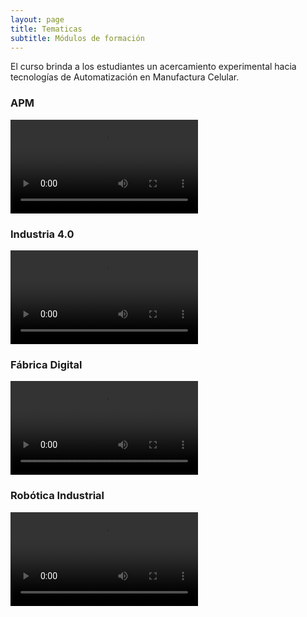 ```yaml
---
layout: page
title: Tematicas 
subtitle: Módulos de formación 
---
```


El curso brinda a los estudiantes un acercamiento experimental hacia tecnologías de Automatización en Manufactura Celular. 

### APM 

<video src="https://user-images.githubusercontent.com/27815265/217040040-46e987e8-d984-4da6-909a-d911f33d3a97.mp4" controls="controls" style="max-width: 730px;">
</video>

### Industria 4.0

<video src="https://user-images.githubusercontent.com/27815265/217040345-b53a9237-1699-4d28-bbb5-b6df7289bbad.mp4" controls="controls" style="max-width: 730px;">
</video>

### Fábrica Digital

<video src="https://user-images.githubusercontent.com/27815265/216395914-a57c37e7-0a9d-4fae-9d87-bd37e62c88ce.mp4" controls="controls" style="max-width: 730px;">
</video>

### Robótica Industrial

<video src="https://user-images.githubusercontent.com/27815265/216395914-a57c37e7-0a9d-4fae-9d87-bd37e62c88ce.mp4" controls="controls" style="max-width: 730px;">
</video>
